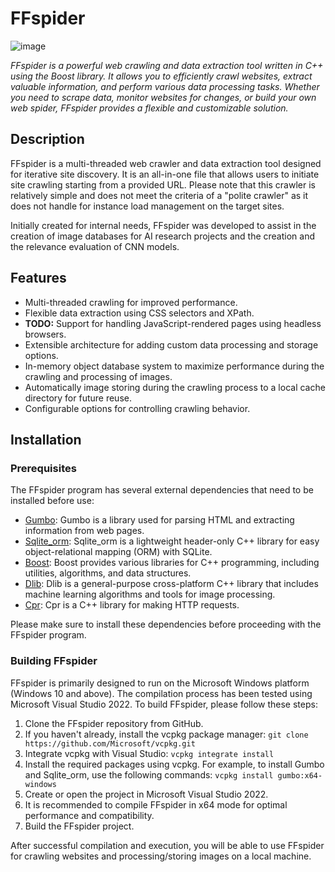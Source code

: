 # FFspider
![image](https://github.com/Cydral/FFspider/assets/53169060/532c096d-d06f-433c-902a-049985cd26c7)
<p><i>FFspider is a powerful web crawling and data extraction tool written in C++ using the Boost library. It allows you to efficiently crawl websites, extract valuable information, and perform various data processing tasks. Whether you need to scrape data, monitor websites for changes, or build your own web spider, FFspider provides a flexible and customizable solution.</i></p>

<h2>Description</h2>
<p>FFspider is a multi-threaded web crawler and data extraction tool designed for iterative site discovery. It is an all-in-one file that allows users to initiate site crawling starting from a provided URL. Please note that this crawler is relatively simple and does not meet the criteria of a "polite crawler" as it does not handle for instance load management on the target sites.</p>
<p>Initially created for internal needs, FFspider was developed to assist in the creation of image databases for AI research projects and the creation and the relevance evaluation of CNN models.</p>

<h2>Features</h2>
<ul>
  <li>Multi-threaded crawling for improved performance.</li>
  <li>Flexible data extraction using CSS selectors and XPath.</li>
  <li><strong>TODO:</strong> Support for handling JavaScript-rendered pages using headless browsers.</li>
  <li>Extensible architecture for adding custom data processing and storage options.</li>
  <li>In-memory object database system to maximize performance during the crawling and processing of images.</li>
  <li>Automatically image storing during the crawling process to a local cache directory for future reuse.</li>
  <li>Configurable options for controlling crawling behavior.</li>
</ul>

<h2>Installation</h2>
<h3>Prerequisites</h3>
<p>The FFspider program has several external dependencies that need to be installed before use:</p>
<ul>
  <li><a href="https://github.com/google/gumbo-parser">Gumbo</a>: Gumbo is a library used for parsing HTML and extracting information from web pages.</li>
  <li><a href="https://github.com/fnc12/sqlite_orm">Sqlite_orm</a>: Sqlite_orm is a lightweight header-only C++ library for easy object-relational mapping (ORM) with SQLite.</li>
  <li><a href="https://www.boost.org/">Boost</a>: Boost provides various libraries for C++ programming, including utilities, algorithms, and data structures.</li>
  <li><a href="http://dlib.net/">Dlib</a>: Dlib is a general-purpose cross-platform C++ library that includes machine learning algorithms and tools for image processing.</li>
  <li><a href="https://github.com/whoshuu/cpr">Cpr</a>: Cpr is a C++ library for making HTTP requests.</li>
</ul>
<p>Please make sure to install these dependencies before proceeding with the FFspider program.</p>

<h3>Building FFspider</h3>
<p>FFspider is primarily designed to run on the Microsoft Windows platform (Windows 10 and above). The compilation process has been tested using Microsoft Visual Studio 2022. To build FFspider, please follow these steps:</p>
<ol>
  <li>Clone the FFspider repository from GitHub.</li>  
  <li>If you haven't already, install the vcpkg package manager: <code>git clone https://github.com/Microsoft/vcpkg.git</code></li>
  <li>Integrate vcpkg with Visual Studio: <code>vcpkg integrate install</code></li>
  <li>Install the required packages using vcpkg. For example, to install Gumbo and Sqlite_orm, use the following commands: <code>vcpkg install gumbo:x64-windows</code></li>
  <li>Create or open the project in Microsoft Visual Studio 2022.</li>
  <li>It is recommended to compile FFspider in x64 mode for optimal performance and compatibility.</li>
  <li>Build the FFspider project.</li>
</ol>

<p>After successful compilation and execution, you will be able to use FFspider for crawling websites and processing/storing images on a local machine.</p>
